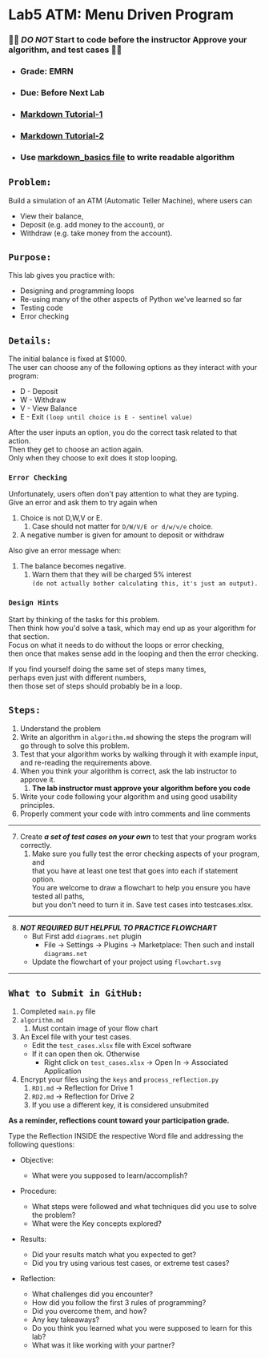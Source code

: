 # Lab5 ATM: Menu Driven Program
### 🔴🔴 *DO NOT* Start to code before the instructor Approve your algorithm, and test cases 🔴🔴
- ### Grade: EMRN
- ### Due: Before Next Lab
- ### [Markdown Tutorial-1](https://www.youtube.com/shorts/-aSSrmAXHDg)
- ### [Markdown Tutorial-2](https://www.youtube.com/shorts/0YLTInrkaHg)
- ### Use [markdown_basics file](markdown_cheatsheet.md) to write readable algorithm

## `Problem: `
Build a simulation of an ATM (Automatic Teller Machine), where users can 
- View their balance, 
- Deposit (e.g. add money to the account), or 
- Withdraw (e.g. take money from the account).

## `Purpose: `
This lab gives you practice with:
* Designing and programming loops
* Re-using many of the other aspects of Python we've learned so far
* Testing code
* Error checking

## `Details:`
The initial balance is fixed at $1000.<br>
The user can choose any of the following options as they interact with your program:
* D - Deposit
* W - Withdraw
* V - View Balance
* E - Exit   `(loop until choice is E - sentinel value)`

After the user inputs an option, you do the correct task related to that action. <br>
Then they get to choose an action again. <br>
Only when they choose to exit does it stop looping.

### `Error Checking`
Unfortunately, users often don't pay attention to what they are typing. <br>
Give an error and ask them to try again when

1. Choice is not D,W,V or E. 
   1. Case should not matter for `D/W/V/E or d/w/v/e` choice.
2. A negative number is given for amount to deposit or withdraw

Also give an error message when:

1. The balance becomes negative. 
   1. Warn them that they will be charged 5% interest <br>
      `(do not actually bother calculating this, it's just an output).`

### `Design Hints`
Start by thinking of the tasks for this problem. <br>
Then think how you'd solve a task, which may end up as your algorithm for that section. <br>
Focus on what it needs to do without the loops or error checking, <br>
then once that makes sense add in the looping and then the error checking.

If you find yourself doing the same set of steps many times, <br>
perhaps even just with different numbers, <br>
then those set of steps should probably be in a loop.

## `Steps:`
1. Understand the problem
2. Write an algorithm in `algorithm.md` showing the steps the program will go through to solve this problem.
3. Test that your algorithm works by walking through it with example input, and re-reading the requirements above.
4. When you think your algorithm is correct, ask the lab instructor to approve it. 
   1. **The lab instructor must approve your algorithm before you code**
5. Write your code following your algorithm and using good usability principles. 
6. Properly comment your code with intro comments and line comments
---------
7. Create **_a set of test cases on your own_** to test that your program works correctly. 
   1. Make sure you fully test the error checking aspects of your program, and <br> 
   that you have at least one test that goes into each if statement option. <br>
   You are welcome to draw a flowchart to help you ensure you have tested all paths, <br>
   but you don't need to turn it in. Save test cases into testcases.xlsx.
-------
8. **_NOT REQUIRED BUT HELPFUL TO PRACTICE FLOWCHART_**
   - But First add `diagrams.net` plugin 
     - File -> Settings -> Plugins -> Marketplace: Then such and install `diagrams.net`
   - Update the flowchart of your project using `flowchart.svg`
-------

## `What to Submit in GitHub:`

1. Completed `main.py` file  
2. `algorithm.md`
   1. Must contain image of your flow chart
3. An Excel file with your test cases.  
    - Edit the `test_cases.xlsx` file with Excel software 
    - If it can open then ok. Otherwise
      - Right click on `test_cases.xlsx` -> Open In -> Associated Application
4. Encrypt your files using the `keys` and `process_reflection.py`
   1. `RD1.md` -> Reflection for Drive 1
   2. `RD2.md` -> Reflection for Drive 2
   3. If you use a different key, it is considered unsubmited

**As a reminder, reflections count toward your participation grade.**

Type the Reflection INSIDE the respective Word file and addressing the following questions:

 - Objective:
   - What were you supposed to learn/accomplish?

 - Procedure:
   - What steps were followed and what techniques did you use to solve the problem?
   - What were the Key concepts explored?

 - Results:
   - Did your results match what you expected to get? 
   - Did you try using various test cases, or extreme test cases?
  
 - Reflection:
   - What challenges did you encounter? 
   - How did you follow the first 3 rules of programming?
   - Did you overcome them, and how? 
   - Any key takeaways? 
   - Do you think you learned what you were supposed to learn for this lab? 
   - What was it like working with your partner?